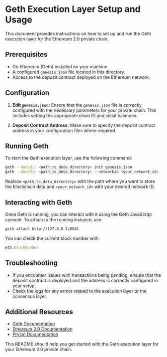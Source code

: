 # Geth Execution Layer Setup and Usage

This document provides instructions on how to set up and run the Geth execution layer for the Ethereum 2.0 private chain.

## Prerequisites

- Go Ethereum (Geth) installed on your machine.
- A configured `genesis.json` file located in this directory.
- Access to the deposit contract deployed on the Ethereum network.

## Configuration

1. **Edit `genesis.json`:** Ensure that the `genesis.json` file is correctly configured with the necessary parameters for your private chain. This includes setting the appropriate chain ID and initial balances.

2. **Deposit Contract Address:** Make sure to specify the deposit contract address in your configuration files where required.

## Running Geth

To start the Geth execution layer, use the following command:

```bash
geth --datadir <path_to_data_directory> init genesis.json
geth --datadir <path_to_data_directory> --networkid <your_network_id> --http --http.port 8545 --http.api admin,eth,net,web3,personal --mine --miner.threads=1
```

Replace `<path_to_data_directory>` with the path where you want to store the blockchain data and `<your_network_id>` with your desired network ID.

## Interacting with Geth

Once Geth is running, you can interact with it using the Geth JavaScript console. To attach to the running instance, use:

```bash
geth attach http://127.0.0.1:8545
```

You can check the current block number with:

```javascript
eth.blockNumber
```

## Troubleshooting

- If you encounter issues with transactions being pending, ensure that the deposit contract is deployed and the address is correctly configured in your setup.
- Check the logs for any errors related to the execution layer or the consensus layer.

## Additional Resources

- [Geth Documentation](https://geth.ethereum.org/docs/)
- [Ethereum 2.0 Documentation](https://ethereum.org/en/eth2/)
- [Prysm Documentation](https://docs.prylabs.network/)

This README should help you get started with the Geth execution layer for your Ethereum 2.0 private chain.
